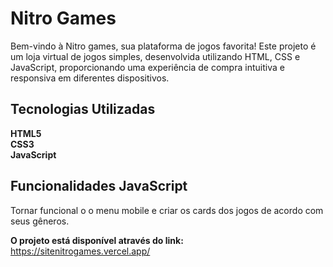 
# Nitro Games

Bem-vindo à Nitro games, sua plataforma de jogos favorita! Este projeto é um loja virtual de jogos simples, desenvolvida utilizando HTML, CSS e JavaScript, proporcionando uma experiência de compra intuitiva e responsiva em diferentes dispositivos.

## Tecnologias Utilizadas

**HTML5**   
**CSS3**  
**JavaScript**  

## Funcionalidades JavaScript

Tornar funcional o o menu mobile e criar os cards dos jogos de acordo com seus gêneros.

**O projeto está disponível através do link:** https://sitenitrogames.vercel.app/

